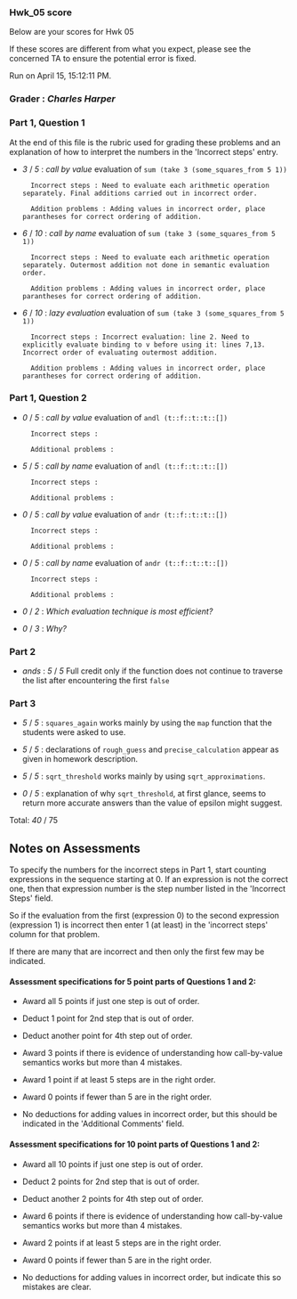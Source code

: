 ### Hwk_05 score

Below are your scores for Hwk 05

If these scores are different from what you expect, please see the concerned TA to ensure the potential error is fixed.

Run on April 15, 15:12:11 PM.

### Grader : _Charles Harper_ 

### Part 1, Question 1

At the end of this file is the rubric used for grading these problems and an explanation of how to interpret the numbers in the 'Incorrect steps' entry.

+ _3_ /  _5_ : _call by value_ evaluation of ``sum (take 3 (some_squares_from 5 1))``

		Incorrect steps : Need to evaluate each arithmetic operation separately. Final additions carried out in incorrect order. 

		Addition problems : Adding values in incorrect order, place parantheses for correct ordering of addition. 



+ _6_ /  _10_ : _call by name_ evaluation of ``sum (take 3 (some_squares_from 5 1))``

		Incorrect steps : Need to evaluate each arithmetic operation separately. Outermost addition not done in semantic evaluation order. 

		Addition problems : Adding values in incorrect order, place parantheses for correct ordering of addition. 



+ _6_ /  _10_ : _lazy evaluation_ evaluation of ``sum (take 3 (some_squares_from 5 1))``

		Incorrect steps : Incorrect evaluation: line 2. Need to explicitly evaluate binding to v before using it: lines 7,13. Incorrect order of evaluating outermost addition. 

		Addition problems : Adding values in incorrect order, place parantheses for correct ordering of addition. 



### Part 1, Question 2

+ _0_ /  _5_ : _call by value_ evaluation of ``andl (t::f::t::t::[])``

		Incorrect steps :  

		Additional problems :  



+ _5_ /  _5_ : _call by name_ evaluation of ``andl (t::f::t::t::[])``

		Incorrect steps :  

		Additional problems :  



+ _0_ /  _5_ : _call by value_ evaluation of ``andr (t::f::t::t::[])``

		Incorrect steps :  

		Additional problems :  



+ _0_ /  _5_ : _call by name_ evaluation of ``andr (t::f::t::t::[])``

		Incorrect steps :  

		Additional problems :  



+ _0_ / _2_ : _Which evaluation technique is most efficient?_ 


+ _0_ / _3_ : _Why?_ 


### Part 2
 + _ands_ : _5_ / _5_  Full credit only if the function does not continue to traverse the list after encountering the first ``false``

### Part 3


 + _5_ / _5_ : ``squares_again`` works mainly by using the ``map`` function that the students were asked to use.

 + _5_ / _5_ : declarations of ``rough_guess`` and ``precise_calculation`` appear as given in homework description.

 + _5_ / _5_ : ``sqrt_threshold`` works mainly by using ``sqrt_approximations``.

 + _0_ / _5_ : explanation of why ``sqrt_threshold``, at first glance, seems to return more accurate answers than the value of epsilon might suggest.

Total: _40_ / 75 



## Notes on Assessments

To specify the numbers for the incorrect steps in Part 1, start counting expressions in the sequence starting at 0.  If an expression is not the correct one, then that expression number is the step number listed in the 'Incorrect Steps' field.

So if the evaluation from the first (expression 0) to the second expression (expression 1) is incorrect then enter 1 (at least) in the 'incorrect steps' column for that problem.

If there are many that are incorrect and then only the first few may be indicated.

#### Assessment specifications for 5 point parts of Questions 1 and 2:

+ Award all 5 points if just one step is out of order.

+ Deduct 1 point for 2nd step that is out of order.

+ Deduct another point for 4th step out of order.

+ Award 3 points if there is evidence of understanding how call-by-value semantics works but more than 4 mistakes.

+ Award 1 point if at least 5 steps are in the right order.

+ Award 0 points if fewer than 5 are in the right order.

+ No deductions for adding values in incorrect order, but this should be indicated in the 'Additional Comments' field.

#### Assessment specifications for 10 point parts of Questions 1 and 2:

+ Award all 10 points if just one step is out of order.

+ Deduct 2 points for 2nd step that is out of order.

+ Deduct another 2 points for 4th step out of order.

+ Award 6 points if there is evidence of understanding how call-by-value semantics works but more than 4 mistakes.

+ Award 2 points if at least 5 steps are in the right order.

+ Award 0 points if fewer than 5 are in the right order.

+ No deductions for adding values in incorrect order, but indicate this so mistakes are clear.

